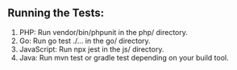 ## Running the Tests:
1. PHP: Run vendor/bin/phpunit in the php/ directory.
2. Go: Run go test ./... in the go/ directory.
3. JavaScript: Run npx jest in the js/ directory.
4. Java: Run mvn test or gradle test depending on your build tool.